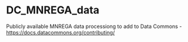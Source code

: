 # DC_MNREGA_data

Publicly available MNREGA data processiong to add to Data Commons - https://docs.datacommons.org/contributing/
